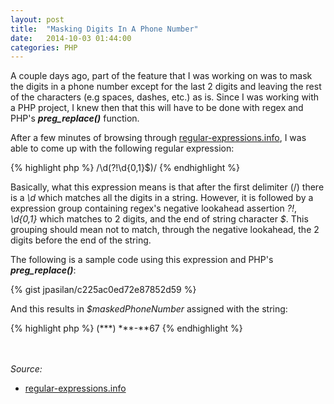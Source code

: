 ```yaml
---
layout: post
title:  "Masking Digits In A Phone Number"
date:   2014-10-03 01:44:00
categories: PHP
---
```


A couple days ago, part of the feature that I was working on was to mask the digits in a phone number except for the last 2 digits and leaving the rest of the characters (e.g spaces, dashes, etc.) as is. Since I was working with a PHP project, I knew then that this will have to be done with regex and PHP's ***preg_replace()*** function.

After a few minutes of browsing through [regular-expressions.info], I was able to come up with the following regular expression:

{% highlight php %}
/\d(?!\d{0,1}$)/
{% endhighlight %}

Basically, what this expression means is that after the first delimiter (/) there is a *\d* which matches all the digits in a string. However, it is followed by a expression group containing regex's negative lookahead assertion *?!*, *\d{0,1}* which matches to 2 digits, and the end of string character *$*. This grouping should mean not to match, through the negative lookahead, the 2 digits before the end of the string.

The following is a sample code using this expression and PHP's ***preg_replace()***:

{% gist jpasilan/c225ac0ed72e87852d59 %}

And this results in *$maskedPhoneNumber* assigned with the string:

{% highlight php %}
(***) ***-**67
{% endhighlight %}

<br /><br />
*Source:*

* [regular-expressions.info]

[regular-expressions.info]: http://www.regular-expressions.info/
[regular-expressions-lookaround]: http://www.regular-expressions.info/lookaround.html